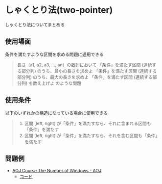 # しゃくとり法(two-pointer)
しゃくとり法についてまとめる

## 使用場面

条件を満たすような区間を求める問題に適用できる
>長さ（a1, a2, a3, ..., an）の数列において
「条件」を満たす区間 (連続する部分列) のうち、最小の長さを求めよ
「条件」を満たす区間 (連続する部分列) のうち、最大の長さを求めよ
「条件」を満たす区間 (連続する部分列) を数え上げよ
のような問題

## 使用条件
以下のいずれかの構造になっている場合に使用できる
> 1. 区間 [left, right) が「条件」を満たすなら、それに含まれる区間も「条件」を満たす
> 2. 区間 [left, right) が「条件」を満たすなら、それを含む区間も「条件」を満たす

## 問題例
- [AOJ Course The Number of Windows - AOJ](https://judge.u-aizu.ac.jp/onlinejudge/description.jsp?id=DSL_3_C&lang=jp)
  - [コード](./the-number-of-windows.cpp)